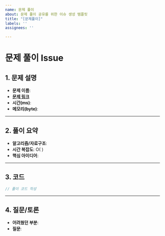 ```yaml
---
name: 문제 풀이
about: 문제 풀이 공유를 위한 이슈 생성 템플릿
title: "[문제풀이]"
labels: ''
assignees: ''

---
```


# 문제 풀이 Issue

## 1. 문제 설명
- **문제 이름**:
- **[문제 링크](https://www.example./com)**
- **시간(ms)**:
- **메모리(byte)**: 

---

## 2. 풀이 요약
- **알고리즘/자료구조**: 
- **시간 복잡도**: O( )
- **핵심 아이디어**:
---

## 3. 코드
```java
// 풀이 코드 작성

```
---
## 4. 질문/토론
- **어려웠던 부분**:
- **질문**:
